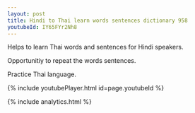 ```yaml
---
layout: post
title: Hindi to Thai learn words sentences dictionary 958 
youtubeId: IY65FYr2Nh8
---
```

 
 
Helps to learn Thai words and sentences for Hindi speakers.

Opportunitiy to repeat the words sentences. 

Practice Thai language. 
 
{% include youtubePlayer.html id=page.youtubeId %}
 
 
{% include analytics.html %}
